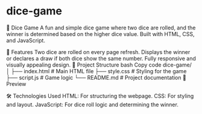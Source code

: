 # dice-game
🎲 Dice Game
A fun and simple dice game where two dice are rolled, and the winner is determined based on the higher dice value. Built with HTML, CSS, and JavaScript.

🚀 Features
Two dice are rolled on every page refresh.
Displays the winner or declares a draw if both dice show the same number.
Fully responsive and visually appealing design.
📂 Project Structure
bash
Copy code
dice-game/
│
├── index.html       # Main HTML file
├── style.css        # Styling for the game
├── script.js        # Game logic
└── README.md        # Project documentation
📸 Preview

🛠️ Technologies Used
HTML: For structuring the webpage.
CSS: For styling and layout.
JavaScript: For dice roll logic and determining the winner.
